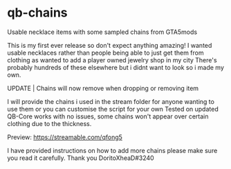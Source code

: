 # qb-chains
Usable necklace items with some sampled chains from GTA5mods

This is my first ever release so don't expect anything amazing! 
I wanted usable necklaces rather than people being able to just get them from clothing as wanted to add a player owned jewelry shop in my city
There's probably hundreds of these elsewhere but i didnt want to look so i made my own.

UPDATE | Chains will now remove when dropping or removing item

I will provide the chains i used in the stream folder for anyone wanting to use them or you can customise the script for your own
Tested on updated QB-Core works with no issues, some chains won't appear over certain clothing due to the thickness.

Preview: https://streamable.com/qfong5

I have provided instructions on how to add more chains please make sure you read it carefully.
Thank you
DoritoXheaD#3240
